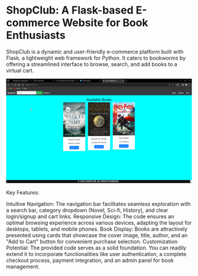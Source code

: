 # ShopClub: A Flask-based E-commerce Website for Book Enthusiasts

ShopClub is a dynamic and user-friendly e-commerce platform built with Flask, a lightweight web framework for Python. 
It caters to bookworms by offering a streamlined interface to browse, search, and add books to a virtual cart.

![screenshot](screenshot/flask.png)

Key Features:

Intuitive Navigation: The navigation bar facilitates seamless exploration with a search bar, category dropdown
(Novel, Sci-fi, History), and clear login/signup and cart links.
Responsive Design: The code ensures an optimal browsing experience across various devices, adapting the layout for desktops,
tablets, and mobile phones.
Book Display: Books are attractively presented using cards that showcase the cover image, title, author, and an "Add to Cart"
button for convenient purchase selection.
Customization Potential: The provided code serves as a solid foundation. You can readily extend it to incorporate
functionalities like user authentication, a complete checkout process, payment integration, and an admin panel 
for book management.
